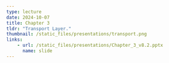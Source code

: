 ```yaml
---
type: lecture
date: 2024-10-07
title: Chapter 3
tldr: "Transport Layer."
thumbnail: /static_files/presentations/transport.png
links:
    - url: /static_files/presentations/Chapter_3_v8.2.pptx
      name: slide
---
```

